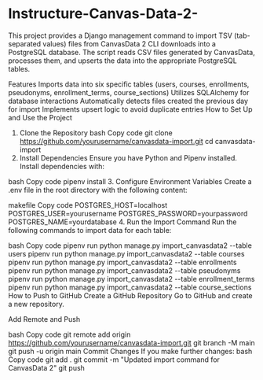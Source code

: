 # Instructure-Canvas-Data-2-
This project provides a Django management command to import TSV (tab-separated values) files from CanvasData 2 CLI downloads into a PostgreSQL database. The script reads CSV files generated by CanvasData, processes them, and upserts the data into the appropriate PostgreSQL tables.

Features
Imports data into six specific tables (users, courses, enrollments, pseudonyms, enrollment_terms, course_sections)
Utilizes SQLAlchemy for database interactions
Automatically detects files created the previous day for import
Implements upsert logic to avoid duplicate entries
How to Set Up and Use the Project
1. Clone the Repository
bash
Copy code
git clone https://github.com/yourusername/canvasdata-import.git
cd canvasdata-import
2. Install Dependencies
Ensure you have Python and Pipenv installed. Install dependencies with:

bash
Copy code
pipenv install
3. Configure Environment Variables
Create a .env file in the root directory with the following content:

makefile
Copy code
POSTGRES_HOST=localhost
POSTGRES_USER=yourusername
POSTGRES_PASSWORD=yourpassword
POSTGRES_NAME=yourdatabase
4. Run the Import Command
Run the following commands to import data for each table:

bash
Copy code
pipenv run python manage.py import_canvasdata2 --table users
pipenv run python manage.py import_canvasdata2 --table courses
pipenv run python manage.py import_canvasdata2 --table enrollments
pipenv run python manage.py import_canvasdata2 --table pseudonyms
pipenv run python manage.py import_canvasdata2 --table enrollment_terms
pipenv run python manage.py import_canvasdata2 --table course_sections
How to Push to GitHub
Create a GitHub Repository
Go to GitHub and create a new repository.

Add Remote and Push

bash
Copy code
git remote add origin https://github.com/yourusername/canvasdata-import.git
git branch -M main
git push -u origin main
Commit Changes
If you make further changes:
bash
Copy code
git add .
git commit -m "Updated import command for CanvasData 2"
git push
